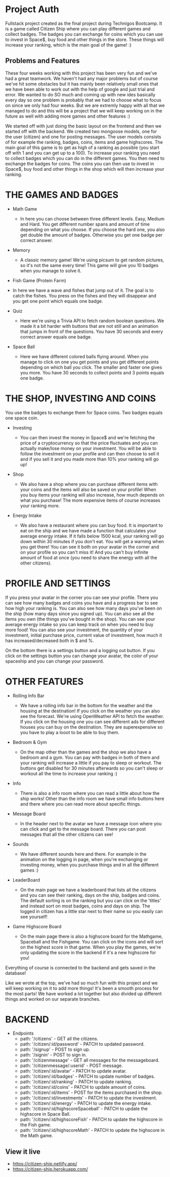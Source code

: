 # Project Auth

Fullstack project created as the final project during Technigos Bootcamp. It is a game called Citizen Ship where you can play different games and collect badges. The badges you can exchange for coins which you can use to invest in Space$, buy food and other things in the store. These things will increase your ranking, which is the main goal of the game! :) 

## Problems and Features

These four weeks working with this project has been very fun and we've had a great teamwork. We haven't had any major problems but of course we've hit some obstacles but it has mainly been relatively small ones that we have been able to work out with the help of google and just trial and error. We wanted to do SO much and coming up with new ides basically every day so one problem is probably that we had to choose what to focus on since we only had four weeks. But we are extremly happy with all that we managed to do and this will be a project that we will keep working on in the future as well with adding more games and other features :)

We started off with just doing the basic layout on the frontend and then we started off with the backend. We created two mongoose models, one for the user (citizen) and one for posting messages. 
The user models consists of for example the ranking, badges, coins, items and game highscores. 
The main goal of this game is to get as high of a ranking as possible (you start off with 1 and you can get up to a 100). To increase your ranking you need to collect badges which you can do in the different games. You then need to exchange the badges for coins. The coins you can then use to invest in Space$, buy food and other things in the shop which will then increase your ranking.

# THE GAMES AND BADGES

* Math Game
  - In here you can choose between three different levels. Easy, Medium and Hard. You get different number spans and amount of time depending on what you choose. If you choose the hard one, you also get double the amount of badges. Otherwise you get one badge per correct answer.

* Memory
  - A classic memory game! We're using picsum to get random pictures, so it's not the same every time! This game will give you 10 badges when you manage to solve it.

* Fish Game (Protein Farm)
 - In here we have a wave and fishes that jump out of it. The goal is to catch the fishes. You press on the fishes and they will disappear and you get one point which equals one badge.

* Quiz
  - Here we're using a Trivia API to fetch random boolean questions. We made it a bit harder with buttons that are not still and an animation that jumps in front of the questions. You have 30 seconds and every correct answer equals one badge.

* Space Ball
  - Here we have different colored balls flying around. When you manage to click on one you get points and you get different points depending on which ball you click. The smaller and faster one gives you more. You have 30 seconds to collect points and 3 points equals one badge. 

# THE SHOP, INVESTING AND COINS

You use the badges to exchange them for Space coins. Two badges equals one space coin. 

* Investing
  - You can then invest the money in Space$ and we're fetching the price of a cryptocurrency so that the price fluctuates and you can actually make/lose money on your investment. You will be able to follow the investment on your profile and can then choose to sell it and if you sell it and you made more than 10% your ranking will go up!

* Shop
  - We also have a shop where you can purchase different items with your coins and the items will also be saved on your profile! When you buy items your ranking will also increase, how much depends on what you purchase! The more expensive items of course increases your ranking more. 

* Energy Intake
  - We also have a restaurant where you can buy food. It is important to eat on the ship and we have made a function that calculates your average energy intake. If it falls below 1500 kcal, your ranking will go down within 30 minutes if you don't eat. You will get a warning when you get there! You can see it both on your avatar in the corner and on your profile so you can't miss it! And you can't buy infinite amount of food at once (you need to share the energy with all the other citizens).

# PROFILE AND SETTINGS

If you press your avatar in the corner you can see your profile. There you can see how many badges and coins you have and a progress bar to see how high your ranking is. You can also see how many days you've been on the ship (how many days since you signed up). You can also see all the items you own (the things you've bought in the shop). You can see your average energy intake so you can keep track on when you need to buy more food! You can also see your investment, the quantity of your investment, initial purchase price, current value of investment, how much it has increased/decreased both in $ and %. 

On the bottom there is a settings button and a logging out button. If you click on the settings button you can change your avatar, the color of your spaceship and you can change your password. 

# OTHER FEATURES

* Rolling Info Bar
  - We have a rolling info bar in the bottom for the weather and the housing at the destination! If you click on the weather you can also see the forecast. We're using OpenWeather API to fetch the weather. If you click on the housing one you can see different ads for different houses you can buy on the destination. They are superexpensive so you have to play a looot to be able to buy them. 

* Bedroom & Gym
  - On the map other than the games and the shop we also have a bedroom and a gym. You can pay with badges in both of them and your ranking will increase a little if you pay to sleep or workout. The buttons get disabled for 30 minutes afterwards so you can't sleep or workout all the time to increase your ranking :)

* Info
  - There is also a info room where you can read a little about how the ship works! Other than the info room we have small info buttons here and there where you can read more about specific things. 

* Message Board
  - In the header next to the avatar we have a message icon where you can click and get to the message board. There you can post messages that all the other citizens can see!

* Sounds
  - We have different sounds here and there. For example in the animation on the logging in page, when you're exchanging or investing money, when you purchase things and in all the different games :) 

* LeaderBoard
  - On the main page we have a leaderboard that lists all the citizens and you can see their ranking, days on the ship, badges and coins. The default sorting is on the ranking but you can click on the 'titles' and instead sort on most badges, coins and days on ship. The logged in citizen has a little star next to their name so you easily can see yourself!

* Game Highscore Board
  - On the main page there is also a highscore board for the Mathgame, Spaceball and the Fishgame. You can click on the icons and will sort on the highest score in that game. When you play the games, we're only updating the score in the backend if it's a new highscore for you!


Everything of course is connected to the backend and gets saved in the database!

Like we wrote at the top, we've had so much fun with this project and we will keep working on it to add more things! It's been a smooth process for the most parts! We have worked a lot together but also divided up different things and worked on our separate branches.

# BACKEND

* Endpoints
  - path: '/citizens' - GET all the citizens.
  - path: '/citizen/:id/password' - PATCH to updated password.
  - path: '/signup' - POST to sign up.
  - path: '/signin' - POST to sign in.
  - path: '/citizenmessage' - GET all messages for the messageboard.
  - path: '/citizenmessage/:userid' - POST message.
  - path: '/citizen/:id/avatar' - PATCH to update avatar.
  - path: '/citizen/:id/badges' - PATCH to update number of badges.
  - path: '/citizen/:id/ranking' - PATCH to update ranking.
  - path: '/citizen/:id/coins' - PATCH to update amount of coins.
  - path: '/citizen/:id/items' - POST for the items purchased in the shop.
  - path: '/citizen/:id/investments' - PATCH to update the investment.
  - path: '/citizen/:id/energy' - PATCH to update the energy intake.
  - path: '/citizen/:id/highscoreSpaceball' - PATCH to update the highscore in Space Ball.
  - path: '/citizen/:id/highscoreFish' - PATCH to update the highscore in the Fish game.
  - path: '/citizen/:id/highscoreMath' - PATCH to update the highscore in the Math game.


## View it live

* https://citizen-ship.netlify.app/
* https://citizen-ship.herokuapp.com/
